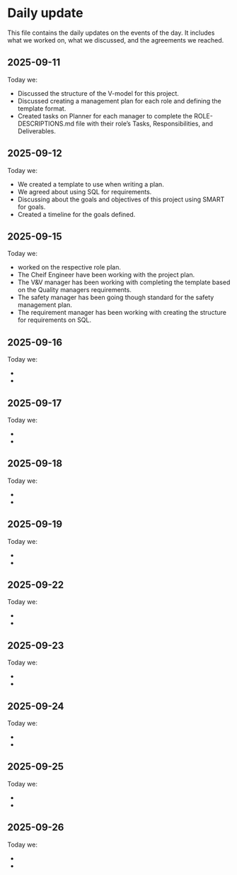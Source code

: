 <h1>Daily update</h1>
This file contains the daily updates on the events of the day. It includes what we worked on, what we discussed, and the agreements we reached. 

<h2>2025-09-11</h2>
Today we:
<ul>
  <li>Discussed the structure of the V-model for this project.</li>
  <li>Discussed creating a management plan for each role and defining the template format.</li>
  <li>Created tasks on Planner for each manager to complete the ROLE-DESCRIPTIONS.md file with their role’s Tasks, Responsibilities, and Deliverables.</li>
</ul>

<h2>2025-09-12</h2>
Today we:
<ul>
  <li> We created a template to use when writing a plan. </li>
  <li> We agreed about using SQL for requirements. </li>
  <li> Discussing about the goals and objectives of this project using SMART for goals. </li>
  <li> Created a timeline for the goals defined. </li>
</ul>

<h2>2025-09-15</h2>
Today we:
<ul>
  <li> worked on the respective role plan.</li>
  <li> The Cheif Engineer have been working with the project plan. </li>
  <li> The V&V manager has been working with completing the template based on the Quality managers requirements. </li>
  <li> The safety manager has been going though standard for the safety management plan. </li>
  <li> The requirement manager has been working with creating the structure for requirements on SQL. </li>
</ul>

<h2>2025-09-16</h2>
Today we:
<ul>
  <li> </li>
  <li> </li>
</ul>

<h2>2025-09-17</h2>
Today we:
<ul>
  <li> </li>
  <li> </li>
</ul>
<h2>2025-09-18</h2>
Today we:
<ul>
  <li> </li>
  <li> </li>
</ul>
<h2>2025-09-19</h2>
Today we:
<ul>
  <li> </li>
  <li> </li>
</ul>
<h2>2025-09-22</h2>
Today we:
<ul>
  <li> </li>
  <li> </li>
</ul>
<h2>2025-09-23</h2>
Today we:
<ul>
  <li> </li>
  <li> </li>
</ul>
<h2>2025-09-24</h2>
Today we:
<ul>
  <li> </li>
  <li> </li>
</ul>

<h2>2025-09-25</h2>
Today we:
<ul>
  <li> </li>
  <li> </li>
</ul>

<h2>2025-09-26</h2>
Today we:
<ul>
  <li> </li>
  <li> </li>
</ul>
